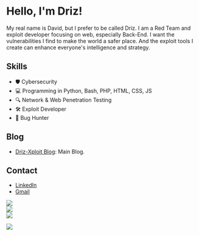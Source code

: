 # Hello, I'm Driz!

My real name is David, but I prefer to be called Driz. I am a Red Team and exploit developer focusing on web, especially Back-End. I want the vulnerabilities I find to make the world a safer place. And the exploit tools I create can enhance everyone's intelligence and strategy.

## Skills
- 🛡️ Cybersecurity
- 💻 Programming in Python, Bash, PHP, HTML, CSS, JS
- 🔍 Network & Web Penetration Testing
- 🛠️ Exploit Developer
- 🐞 Bug Hunter

## Blog
- [Driz-Xploit Blog](https://drizxploit.blogspot.com/): Main Blog.

## Contact
- [LinkedIn](https://www.linkedin.com/in/driz-x-161a67337/)
- [Gmail](mailto:drizdmn@gmail.com)

![](https://github-readme-stats.vercel.app/api?username=Driz-Xploit&theme=dark&hide_border=false&include_all_commits=false&count_private=false)<br/>
![](https://github-readme-streak-stats.herokuapp.com/?user=Driz-Xploit&theme=dark&hide_border=false)<br/>
![](https://github-readme-stats.vercel.app/api/top-langs/?username=Driz-Xploit&theme=dark&hide_border=false&include_all_commits=false&count_private=false&layout=compact)

![](https://github-profile-trophy.vercel.app/?username=Driz-Xploit&theme=dark&no-frame=false&no-bg=true&margin-w=4)
